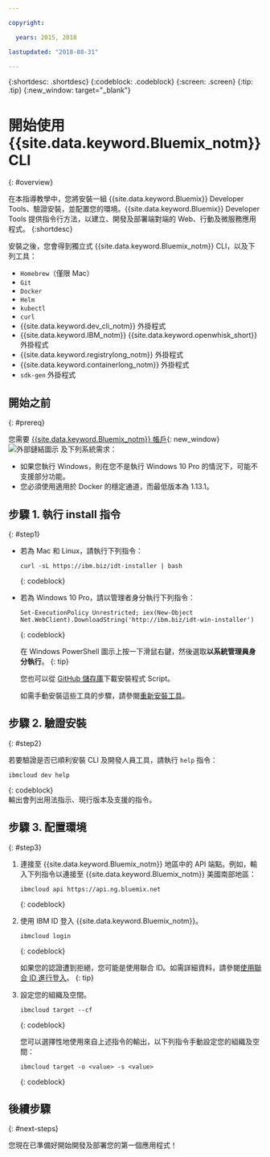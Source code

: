 ```yaml
---

copyright:

  years: 2015, 2018

lastupdated: "2018-08-31"

---
```


{:shortdesc: .shortdesc}
{:codeblock: .codeblock}
{:screen: .screen}
{:tip: .tip}
{:new_window: target="_blank"}

# 開始使用 {{site.data.keyword.Bluemix_notm}} CLI
{: #overview}

在本指導教學中，您將安裝一組 {{site.data.keyword.Bluemix}} Developer Tools、驗證安裝，並配置您的環境。{{site.data.keyword.Bluemix}} Developer Tools 提供指令行方法，以建立、開發及部署端對端的 Web、行動及微服務應用程式。
{:shortdesc}

安裝之後，您會得到獨立式 {{site.data.keyword.Bluemix_notm}} CLI，以及下列工具：

* `Homebrew`（僅限 Mac）
* `Git`
* `Docker`
* `Helm`
* `kubectl`
* `curl`
* {{site.data.keyword.dev_cli_notm}} 外掛程式
* {{site.data.keyword.IBM_notm}} {{site.data.keyword.openwhisk_short}} 外掛程式
* {{site.data.keyword.registrylong_notm}} 外掛程式
* {{site.data.keyword.containerlong_notm}} 外掛程式
* `sdk-gen` 外掛程式

## 開始之前
{: #prereq}

您需要 [{{site.data.keyword.Bluemix_notm}} 帳戶](https://console.bluemix.net/){: new_window} ![外部鏈結圖示](../icons/launch-glyph.svg "外部鏈結圖示") 及下列系統需求：

* 如果您執行 Windows，則在您不是執行 Windows 10 Pro 的情況下，可能不支援部分功能。
* 您必須使用適用於 Docker 的穩定通道，而最低版本為 1.13.1。

## 步驟 1. 執行 install 指令
{: #step1}

* 若為 Mac 和 Linux，請執行下列指令：

  ```
  curl -sL https://ibm.biz/idt-installer | bash
  ```
  {: codeblock}

* 若為 Windows 10 Pro，請以管理者身分執行下列指令：

  ```
  Set-ExecutionPolicy Unrestricted; iex(New-Object Net.WebClient).DownloadString('http://ibm.biz/idt-win-installer')
  ```
  {: codeblock}

    在 Windows PowerShell 圖示上按一下滑鼠右鍵，然後選取**以系統管理員身分執行**。
  {: tip}

  您也可以從 [GitHub 儲存庫](https://github.com/IBM-Cloud/ibm-cloud-developer-tools)下載安裝程式 Script。

  如需手動安裝這些工具的步驟，請參閱[重新安裝工具](/docs/cli/ts_createapps.html#appendix)。

## 步驟 2. 驗證安裝
{: #step2}

若要驗證是否已順利安裝 CLI 及開發人員工具，請執行 `help` 指令：

```
ibmcloud dev help
```
{: codeblock}
<br>
輸出會列出用法指示、現行版本及支援的指令。

## 步驟 3. 配置環境
{: #step3}

1. 連接至 {{site.data.keyword.Bluemix_notm}} 地區中的 API 端點。例如，輸入下列指令以連接至 {{site.data.keyword.Bluemix_notm}} 美國南部地區：

	```
	ibmcloud api https://api.ng.bluemix.net
	```
	{: codeblock}

2. 使用 IBM ID 登入 {{site.data.keyword.Bluemix_notm}}。

	```
	ibmcloud login
	```
	{: codeblock}
    <br>

	如果您的認證遭到拒絕，您可能是使用聯合 ID。如需詳細資料，請參閱[使用聯合 ID 進行登入](/docs/iam/login_fedid.html#federated_id)。
	{: tip}

3. 設定您的組織及空間。

	```
	ibmcloud target --cf
	```
	{: codeblock}

	您可以選擇性地使用來自上述指令的輸出，以下列指令手動設定您的組織及空間：

	```
	ibmcloud target -o <value> -s <value>
	```
	{: codeblock}

## 後續步驟
{: #next-steps}

您現在已準備好開始開發及部署您的第一個應用程式！
